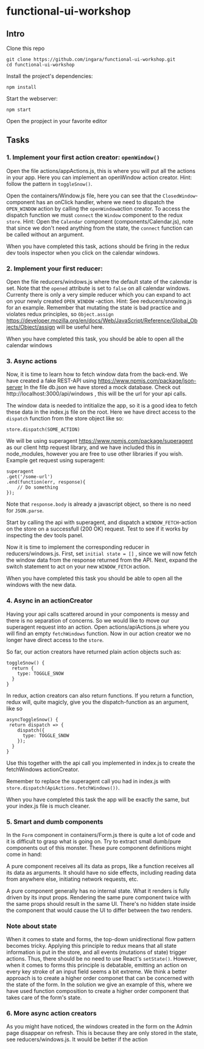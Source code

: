 # functional-ui-workshop

## Intro

Clone this repo
```
git clone https://github.com/ingara/functional-ui-workshop.git
cd functional-ui-workshop
```

Install the project's dependencies:

```
npm install
```

Start the webserver:
```
npm start
```

Open the propject in your favorite editor

## Tasks
### 1. Implement your first action creator: `openWindow()`
Open the file actions/appActions.js, this is where you will put all the actions in your app. Here you can implement an openWindow action creator. 
Hint: follow the pattern in `toggleSnow()`.

Open the containers/Window.js file, here you can see that the `ClosedWindow`-component has an onClick handler,
where we need to dispatch the `OPEN_WINDOW` action by calling the `openWindow`action creator. 
To access the dispatch function we must `connect` the `Window` component to the redux `store`. 
Hint: Open the `Calendar` component (components/Calendar.js), note that since we don't need anything from the state, the `connect` function can be called without an argument. 

When you have completed this task, actions should be firing in the redux dev tools inspector when you click on the calendar windows.

### 2. Implement your first reducer: 
Open the file reducers/windows.js where the default state of the calendar is set. Note that the `opened` attribute 
is set to `false` on all calendar windows. Currenty there is only a very simple reducer which you
can expand to act on your newly created `OPEN_WINDOW` -action. Hint: See reducers/snowing.js for an example. Remember that mutating the state is bad practice and violates redux principles, so `Object.assign` https://developer.mozilla.org/en/docs/Web/JavaScript/Reference/Global_Objects/Object/assign will be useful here. 

When you have completed this task, you should be able to open all the calendar windows

### 3. Async actions
Now, it is time to learn how to fetch window data from the back-end. We have created a fake REST-API using https://www.npmjs.com/package/json-server 
In the file db.json we have stored a mock database. Check out http://localhost:3000/api/windows , 
this will be the url for your api calls. 

The window data is needed to intitialize the app, so it is a good idea to fetch these data in the index.js file on the root.
Here we have direct access to the `dispatch` function from the store object like so: 

```
store.dispatch(SOME_ACTION)
```

We will be using superagent https://www.npmjs.com/package/superagent as our client http request library, and we have 
included this in node_modules, however you are free to use other libraries if you wish.
Example get request using superagent: 

```
superagent
.get('/some-url')
.end(function(err, response){
    // Do something 
});
```
Note that `response.body` is already a javascript object, so there is no need for `JSON.parse`.

Start by calling the api with superagent, and dispatch a `WINDOW_FETCH`-action on the store on 
a successfull (200 OK) request. Test to see if it works by inspecting the dev tools panel.

Now it is time to implement the corresponding reducer in reducers/windows.js. First, set `initial state = []` , since we will now fetch the window data from the response returned from the API. Next, expand the switch statement to act
on your new `WINDOW_FETCH` action.

When you have completed this task you should be able to open all the windows with the new data.

### 4. Async in an actionCreator
Having your api calls scattered around in your components is messy and there is no separation of concerns. So 
we would like to move our superagent request into an action. Open actions/apiActions.js where you will find
an empty `fetchWindows` function. Now in our action creator we no longer have direct access to the `store`. 

So far, our action creators have returned plain action objects such as: 

```
toggleSnow() {
  return {
    type: TOGGLE_SNOW
  }
}
```

In redux, action creators can also return functions. If you return a function, redux will, quite magicly, give you the dispatch-function as an argument, like so

```
asyncToggleSnow() {
 return dispatch => {
    dispatch({
      type: TOGGLE_SNOW
    });
  }
}
```
Use this together with the api call you implemented in index.js to create the fetchWindows actionCreator.

Remember to replace the superagent call you had in index.js with `store.dispatch(ApiActions.fetchWindows())`.

When you have completed this task the app will be exactly the same, but your index.js file is much cleaner.

### 5. Smart and dumb components
In the `Form` component in containers/Form.js there is quite a lot of code and it is difficult to grasp what is going on.
Try to extract small dumb/pure components out of this monster. These pure component definitions might come in hand:

A pure component receives all its data as props, like a function receives all its data as arguments. It should have no side effects, including reading data from anywhere else, initiating network requests, etc.

A pure component generally has no internal state. What it renders is fully driven by its input props. Rendering the same pure component twice with the same props should result in the same UI. There's no hidden state inside the component that would cause the UI to differ between the two renders.

### Note about state
When it comes to state and forms, the top-down unidirectional flow pattern becomes tricky. Applying this principle to redux means that all state information is put in the store, and all events (mutations of state) trigger actions. Thus, there should be no need to use React's `setState()`. However, when it comes to forms this principle is debatable, emitting an action on every key stroke of an input field seems a bit extreme. We think a better approach is to create a higher order componet that can be concerned with the state of the form. In the solution we give an example of this, where we have used function composition to create a higher order component that takes care of the form's state.

### 6. More async action creators
As you might have noticed, the windows created in the form on the Admin page disappear on refresh. This is because they are only stored in the state, see reducers/windows.js. It would be better if the  action  


